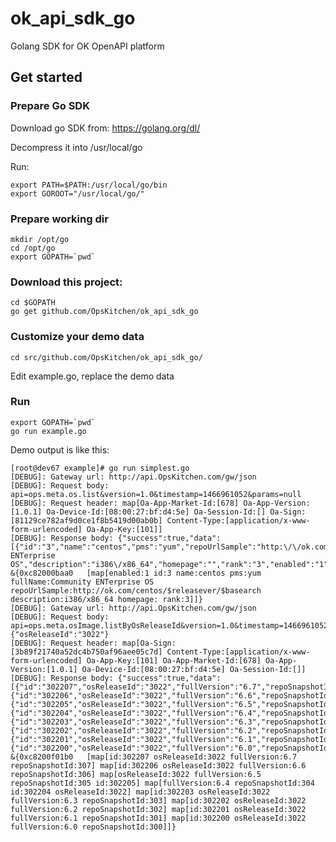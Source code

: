 # ok_api_sdk_go
Golang SDK for OK OpenAPI platform

## Get started
### Prepare Go SDK
Download go SDK from: https://golang.org/dl/

Decompress it into /usr/local/go

Run:

    export PATH=$PATH:/usr/local/go/bin
    export GOROOT="/usr/local/go/"

### Prepare working dir

    mkdir /opt/go
    cd /opt/go
    export GOPATH=`pwd`


### Download this project:

    cd $GOPATH
    go get github.com/OpsKitchen/ok_api_sdk_go

### Customize your demo data

    cd src/github.com/OpsKitchen/ok_api_sdk_go/

Edit example.go, replace the demo data

### Run

    export GOPATH=`pwd`
    go run example.go

Demo output is like this:

    [root@dev67 example]# go run simplest.go
    [DEBUG]: Gateway url: http://api.OpsKitchen.com/gw/json
    [DEBUG]: Request body: api=ops.meta.os.list&version=1.0&timestamp=1466961052&params=null
    [DEBUG]: Request header: map[Oa-App-Market-Id:[678] Oa-App-Version:[1.0.1] Oa-Device-Id:[08:00:27:bf:d4:5e] Oa-Session-Id:[] Oa-Sign:[81129ce782af9d0ce1f8b5419d00ab0b] Content-Type:[application/x-www-form-urlencoded] Oa-App-Key:[101]]
    [DEBUG]: Response body: {"success":true,"data":[{"id":"3","name":"centos","pms":"yum","repoUrlSample":"http:\/\/ok.com\/centos\/$releasever\/$basearch","fullName":"Community ENTerprise OS","description":"i386\/x86_64","homepage":"","rank":"3","enabled":"1"}]}
    &{0xc82000baa0   [map[enabled:1 id:3 name:centos pms:yum fullName:Community ENTerprise OS repoUrlSample:http://ok.com/centos/$releasever/$basearch description:i386/x86_64 homepage: rank:3]]}
    [DEBUG]: Gateway url: http://api.OpsKitchen.com/gw/json
    [DEBUG]: Request body: api=ops.meta.osImage.listByOsReleaseId&version=1.0&timestamp=1466961052&params={"osReleaseId":"3022"}
    [DEBUG]: Request header: map[Oa-Sign:[3b89f21740a52dc4b750af96aee05c7d] Content-Type:[application/x-www-form-urlencoded] Oa-App-Key:[101] Oa-App-Market-Id:[678] Oa-App-Version:[1.0.1] Oa-Device-Id:[08:00:27:bf:d4:5e] Oa-Session-Id:[]]
    [DEBUG]: Response body: {"success":true,"data":[{"id":"302207","osReleaseId":"3022","fullVersion":"6.7","repoSnapshotId":"307"},{"id":"302206","osReleaseId":"3022","fullVersion":"6.6","repoSnapshotId":"306"},{"id":"302205","osReleaseId":"3022","fullVersion":"6.5","repoSnapshotId":"305"},{"id":"302204","osReleaseId":"3022","fullVersion":"6.4","repoSnapshotId":"304"},{"id":"302203","osReleaseId":"3022","fullVersion":"6.3","repoSnapshotId":"303"},{"id":"302202","osReleaseId":"3022","fullVersion":"6.2","repoSnapshotId":"302"},{"id":"302201","osReleaseId":"3022","fullVersion":"6.1","repoSnapshotId":"301"},{"id":"302200","osReleaseId":"3022","fullVersion":"6.0","repoSnapshotId":"300"}]}
    &{0xc8200f01b0   [map[id:302207 osReleaseId:3022 fullVersion:6.7 repoSnapshotId:307] map[id:302206 osReleaseId:3022 fullVersion:6.6 repoSnapshotId:306] map[osReleaseId:3022 fullVersion:6.5 repoSnapshotId:305 id:302205] map[fullVersion:6.4 repoSnapshotId:304 id:302204 osReleaseId:3022] map[id:302203 osReleaseId:3022 fullVersion:6.3 repoSnapshotId:303] map[id:302202 osReleaseId:3022 fullVersion:6.2 repoSnapshotId:302] map[id:302201 osReleaseId:3022 fullVersion:6.1 repoSnapshotId:301] map[id:302200 osReleaseId:3022 fullVersion:6.0 repoSnapshotId:300]]}
